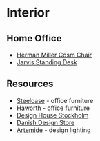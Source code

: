 # Interior

## Home Office

- [Herman Miller Cosm Chair](https://www.hermanmiller.com/en_eur/products/seating/office-chairs/cosm-chairs/)
- [Jarvis Standing Desk](https://www.fully.com/en-eu/jarvis-adjustable-height-desk-bamboo.html)

## Resources

- [Steelcase](https://www.steelcase.com/) - office furniture
- [Haworth](https://www.haworth.com/eu/en.html) - office furniture
- [Design House Stockholm](https://www.designhousestockholm.com/)
- [Danish Design Store](https://www.danishdesignstore.com/)
- [Artemide](https://www.artemide.com/en/home) - design lighting

